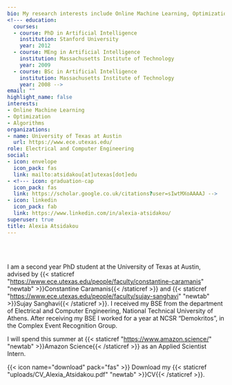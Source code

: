 ```yaml
---
bio: My research interests include Online Machine Learning, Optimization, Algorithms.
<!--- education:
  courses:
  - course: PhD in Artificial Intelligence
    institution: Stanford University
    year: 2012
  - course: MEng in Artificial Intelligence
    institution: Massachusetts Institute of Technology
    year: 2009
  - course: BSc in Artificial Intelligence
    institution: Massachusetts Institute of Technology
    year: 2008 -->
email: ""
highlight_name: false
interests:
- Online Machine Learning
- Optimization
- Algorithms
organizations:
- name: University of Texas at Austin
  url: https://www.ece.utexas.edu/
role: Electrical and Computer Engineering
social:
- icon: envelope
  icon_pack: fas
  link: mailto:atsidakou[at]utexas[dot]edu
- <!--- icon: graduation-cap
  icon_pack: fas
  link: https://scholar.google.co.uk/citations?user=sIwtMXoAAAAJ -->
- icon: linkedin
  icon_pack: fab
  link: https://www.linkedin.com/in/alexia-atsidakou/
superuser: true
title: Alexia Atsidakou
---
```


<br/> <br/>

I am a second year PhD student at the University of Texas at Austin, advised by {{< staticref "https://www.ece.utexas.edu/people/faculty/constantine-caramanis" "newtab" >}}Constantine Caramanis{{< /staticref >}} and {{< staticref "https://www.ece.utexas.edu/people/faculty/sujay-sanghavi" "newtab" >}}Sujay Sanghavi{{< /staticref >}}. I received my BSE from the department of Electrical and Computer Engineering, National Technical University of Athens. After receiving my BSE I worked for a year at NCSR “Demokritos”, in the Complex Event Recognition Group.

I will spend this summer at {{< staticref "https://www.amazon.science/" "newtab" >}}Amazon Science{{< /staticref >}} as an Applied Scientist Intern.


{{< icon name="download" pack="fas" >}} Download my {{< staticref "uploads/CV_Alexia_Atsidakou.pdf" "newtab" >}}CV{{< /staticref >}}.

